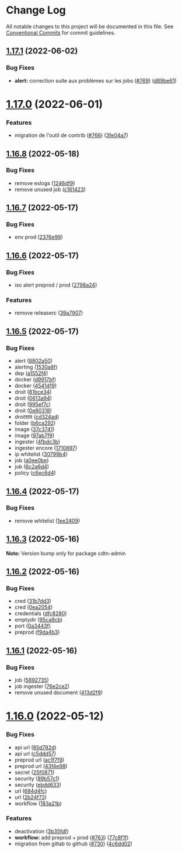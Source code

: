 # Change Log

All notable changes to this project will be documented in this file.
See [Conventional Commits](https://conventionalcommits.org) for commit guidelines.

## [1.17.1](https://github.com/SocialGouv/cdtn-admin/compare/v1.17.0...v1.17.1) (2022-06-02)


### Bug Fixes

* **alert:** correction suite aux problèmes sur les jobs ([#769](https://github.com/SocialGouv/cdtn-admin/issues/769)) ([d89be61](https://github.com/SocialGouv/cdtn-admin/commit/d89be6101fa3a78affc0543e600887e491690cd2))





# [1.17.0](https://github.com/SocialGouv/cdtn-admin/compare/v1.16.8...v1.17.0) (2022-06-01)


### Features

* migration de l'outil de contrib ([#766](https://github.com/SocialGouv/cdtn-admin/issues/766)) ([3fe04a7](https://github.com/SocialGouv/cdtn-admin/commit/3fe04a7bfb7f58b3a0227a18a1999aebabe109c5))





## [1.16.8](https://github.com/SocialGouv/cdtn-admin/compare/v1.16.7...v1.16.8) (2022-05-18)


### Bug Fixes

* remove eslogs ([1246df9](https://github.com/SocialGouv/cdtn-admin/commit/1246df9065e67b6f9c242505e101f8e05cedad4e))
* remove unused job ([c161423](https://github.com/SocialGouv/cdtn-admin/commit/c161423d488711c88698844932708b32de454bab))





## [1.16.7](https://github.com/SocialGouv/cdtn-admin/compare/v1.16.6...v1.16.7) (2022-05-17)


### Bug Fixes

* env prod ([2376e99](https://github.com/SocialGouv/cdtn-admin/commit/2376e998b25801d53ba0a8dedf9ddf117eb952c0))





## [1.16.6](https://github.com/SocialGouv/cdtn-admin/compare/v1.16.5...v1.16.6) (2022-05-17)


### Bug Fixes

* iso alert preprod / prod ([2798a24](https://github.com/SocialGouv/cdtn-admin/commit/2798a246958fc35ae4424ccb7fd0a1389ebfd08e))


### Features

* remove releaserc ([39a7907](https://github.com/SocialGouv/cdtn-admin/commit/39a7907a183703a4b85015451b3d3bb294830dbb))





## [1.16.5](https://github.com/SocialGouv/cdtn-admin/compare/v1.16.4...v1.16.5) (2022-05-17)


### Bug Fixes

* alert ([8802a50](https://github.com/SocialGouv/cdtn-admin/commit/8802a507f516c9d7462ca8b3095e6c146034983e))
* alerting ([1530a8f](https://github.com/SocialGouv/cdtn-admin/commit/1530a8fff8372eeea2133d06dbf3cf061d6f4bea))
* dep ([a1552f4](https://github.com/SocialGouv/cdtn-admin/commit/a1552f4a57d31a81f3d3e2bfbd07bbbc482dd413))
* docker ([d9917bf](https://github.com/SocialGouv/cdtn-admin/commit/d9917bf659824a94dca1644c960799441755db14))
* docker ([4541d19](https://github.com/SocialGouv/cdtn-admin/commit/4541d19abd25798ec084d550ee6733dcc14e4787))
* droit ([81bce34](https://github.com/SocialGouv/cdtn-admin/commit/81bce343fd424f180d0dbcb6fb26a8074bb283e7))
* droit ([0613a94](https://github.com/SocialGouv/cdtn-admin/commit/0613a9448ea1e04142740d668a64ba175b8b3859))
* droit ([995ef7c](https://github.com/SocialGouv/cdtn-admin/commit/995ef7ccd55aac5521d683e7996c22161e748d48))
* droit ([0e80318](https://github.com/SocialGouv/cdtn-admin/commit/0e803185f8ad7e29bd9babe593e7030c4109405b))
* droittttt ([cd324ad](https://github.com/SocialGouv/cdtn-admin/commit/cd324ad7ad04fc88f8d8b423d6d76e3f5a9ee47c))
* folder ([b6ca292](https://github.com/SocialGouv/cdtn-admin/commit/b6ca292e64dd9297fd7ad34e4e9cf7ffcb4112c2))
* image ([37c3741](https://github.com/SocialGouv/cdtn-admin/commit/37c3741109c5cc44c8c7cf4863580a4a1d0554a2))
* image ([97ab7f9](https://github.com/SocialGouv/cdtn-admin/commit/97ab7f99deb7599b8bb266d4ff9735bde5fb493d))
* ingester ([4fbdc3b](https://github.com/SocialGouv/cdtn-admin/commit/4fbdc3be4e11c0fcbc14fa5afa269153c072ac2e))
* ingester encore ([1710697](https://github.com/SocialGouv/cdtn-admin/commit/1710697946f10d1f3a52afcfbdd74eb9c97fbb6d))
* ip whitelist ([30799b4](https://github.com/SocialGouv/cdtn-admin/commit/30799b4dc9c982461b6ae89b2702db660108c6c3))
* job ([a0ee0be](https://github.com/SocialGouv/cdtn-admin/commit/a0ee0be53088da3f084513daebc3231d32f7a0b2))
* job ([6c2a6d4](https://github.com/SocialGouv/cdtn-admin/commit/6c2a6d41d95a43bf8feeae9a34afe7f687577909))
* policy ([c6ec6d4](https://github.com/SocialGouv/cdtn-admin/commit/c6ec6d4a371a1bcf16ddbeb34d052e3674c7a020))





## [1.16.4](https://github.com/SocialGouv/cdtn-admin/compare/v1.16.3...v1.16.4) (2022-05-17)


### Bug Fixes

* remove whitelist ([1ee2409](https://github.com/SocialGouv/cdtn-admin/commit/1ee24095b7b43371eaaeef2e97a08aaf5f093ff7))





## [1.16.3](https://github.com/SocialGouv/cdtn-admin/compare/v1.16.2...v1.16.3) (2022-05-16)

**Note:** Version bump only for package cdtn-admin





## [1.16.2](https://github.com/SocialGouv/cdtn-admin/compare/v1.16.1...v1.16.2) (2022-05-16)


### Bug Fixes

* cred ([31b7dd3](https://github.com/SocialGouv/cdtn-admin/commit/31b7dd3541a8f5b76d3197db262739849eb3a2c6))
* cred ([0ea2054](https://github.com/SocialGouv/cdtn-admin/commit/0ea20540f8d4aea71abd7c4da039d9612008fdd6))
* credentials ([dfc8280](https://github.com/SocialGouv/cdtn-admin/commit/dfc828031566eeb773eb85bfca94d05ff66eb42b))
* emptydir ([95ca9cb](https://github.com/SocialGouv/cdtn-admin/commit/95ca9cb36a4e64f17db3444b2fae062a73bba7e1))
* port ([0a3443f](https://github.com/SocialGouv/cdtn-admin/commit/0a3443fe13bef3bb2527dfb8a3e1e6a508e003a7))
* preprod ([f9da4b3](https://github.com/SocialGouv/cdtn-admin/commit/f9da4b346c76a24ef84fc563d767df3eba7200b8))





## [1.16.1](https://github.com/SocialGouv/cdtn-admin/compare/v1.16.0...v1.16.1) (2022-05-16)


### Bug Fixes

* job ([5892735](https://github.com/SocialGouv/cdtn-admin/commit/58927353cad0eb1d0f9c2173dbe3a6d957a377e6))
* job ingester ([76e2ce2](https://github.com/SocialGouv/cdtn-admin/commit/76e2ce2ae3a11de2c29cdb24a6456fb9d5038f88))
* remove unused document ([413d2f9](https://github.com/SocialGouv/cdtn-admin/commit/413d2f9128cb6636131cfea311a2ece30ea8ed92))





# [1.16.0](https://github.com/SocialGouv/cdtn-admin/compare/v1.15.1...v1.16.0) (2022-05-12)


### Bug Fixes

* api url ([85d782d](https://github.com/SocialGouv/cdtn-admin/commit/85d782d18906e76eb42a9ae99f1f803f9f2c8a9a))
* api url ([c5ddd57](https://github.com/SocialGouv/cdtn-admin/commit/c5ddd574b4e6c9c3cab7f56af49c0216e7a3c533))
* preprod url ([ac1f7f9](https://github.com/SocialGouv/cdtn-admin/commit/ac1f7f98c014b47ef4e16a185d0997dfed99c414))
* preprod url ([43f4e98](https://github.com/SocialGouv/cdtn-admin/commit/43f4e9837c034bc3dcb8a13f535c15e3adfb5918))
* secret ([25f0871](https://github.com/SocialGouv/cdtn-admin/commit/25f08717faf8a857c53767c469c3adfa48d3174a))
* security ([89b57c1](https://github.com/SocialGouv/cdtn-admin/commit/89b57c1107951cb9c42de1a5852a66a65349a8fa))
* security ([ebdd633](https://github.com/SocialGouv/cdtn-admin/commit/ebdd63351c254d90f880298699c9bd8f75461c21))
* url ([684d4fc](https://github.com/SocialGouv/cdtn-admin/commit/684d4fc992aeb1d0011e832704dcdd7371db1886))
* url ([2b24f73](https://github.com/SocialGouv/cdtn-admin/commit/2b24f73edb30092a732b2e7f965741840640426f))
* workflow ([183a21b](https://github.com/SocialGouv/cdtn-admin/commit/183a21bfd2df674f7c6b0b51f2369dd3237beb41))


### Features

* deactivation ([3b35fdf](https://github.com/SocialGouv/cdtn-admin/commit/3b35fdfac2f6ca6b8010dc082d6821bcf9a30df8))
* **workflow:** add preprod + prod ([#763](https://github.com/SocialGouv/cdtn-admin/issues/763)) ([77c8f1f](https://github.com/SocialGouv/cdtn-admin/commit/77c8f1f9679c3082d5a6d3c54eddfdce72a24557))
* migration from gitlab to github ([#730](https://github.com/SocialGouv/cdtn-admin/issues/730)) ([4c6dd02](https://github.com/SocialGouv/cdtn-admin/commit/4c6dd027364b0eb31a0d7ae8ddc6c080399e6317))
